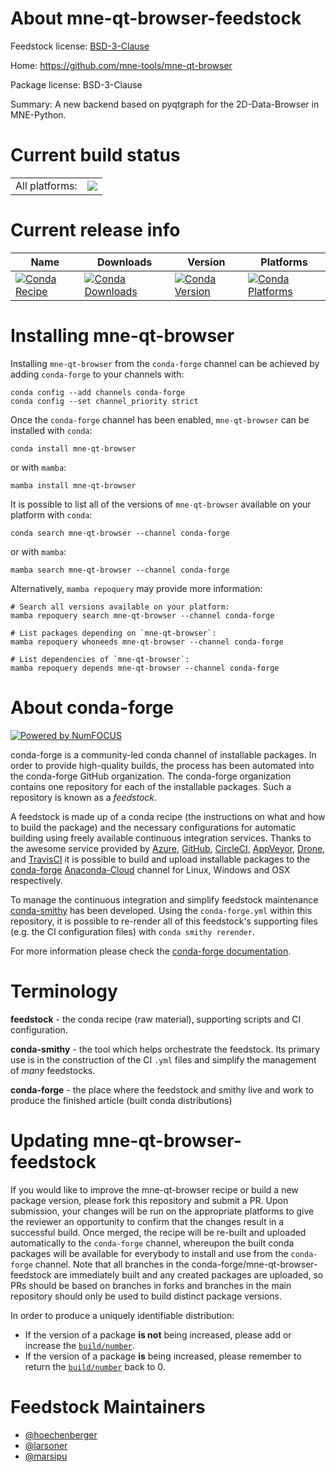 About mne-qt-browser-feedstock
==============================

Feedstock license: [BSD-3-Clause](https://github.com/conda-forge/mne-qt-browser-feedstock/blob/main/LICENSE.txt)

Home: https://github.com/mne-tools/mne-qt-browser

Package license: BSD-3-Clause

Summary: A new backend based on pyqtgraph for the 2D-Data-Browser in MNE-Python.

Current build status
====================


<table><tr><td>All platforms:</td>
    <td>
      <a href="https://dev.azure.com/conda-forge/feedstock-builds/_build/latest?definitionId=14395&branchName=main">
        <img src="https://dev.azure.com/conda-forge/feedstock-builds/_apis/build/status/mne-qt-browser-feedstock?branchName=main">
      </a>
    </td>
  </tr>
</table>

Current release info
====================

| Name | Downloads | Version | Platforms |
| --- | --- | --- | --- |
| [![Conda Recipe](https://img.shields.io/badge/recipe-mne--qt--browser-green.svg)](https://anaconda.org/conda-forge/mne-qt-browser) | [![Conda Downloads](https://img.shields.io/conda/dn/conda-forge/mne-qt-browser.svg)](https://anaconda.org/conda-forge/mne-qt-browser) | [![Conda Version](https://img.shields.io/conda/vn/conda-forge/mne-qt-browser.svg)](https://anaconda.org/conda-forge/mne-qt-browser) | [![Conda Platforms](https://img.shields.io/conda/pn/conda-forge/mne-qt-browser.svg)](https://anaconda.org/conda-forge/mne-qt-browser) |

Installing mne-qt-browser
=========================

Installing `mne-qt-browser` from the `conda-forge` channel can be achieved by adding `conda-forge` to your channels with:

```
conda config --add channels conda-forge
conda config --set channel_priority strict
```

Once the `conda-forge` channel has been enabled, `mne-qt-browser` can be installed with `conda`:

```
conda install mne-qt-browser
```

or with `mamba`:

```
mamba install mne-qt-browser
```

It is possible to list all of the versions of `mne-qt-browser` available on your platform with `conda`:

```
conda search mne-qt-browser --channel conda-forge
```

or with `mamba`:

```
mamba search mne-qt-browser --channel conda-forge
```

Alternatively, `mamba repoquery` may provide more information:

```
# Search all versions available on your platform:
mamba repoquery search mne-qt-browser --channel conda-forge

# List packages depending on `mne-qt-browser`:
mamba repoquery whoneeds mne-qt-browser --channel conda-forge

# List dependencies of `mne-qt-browser`:
mamba repoquery depends mne-qt-browser --channel conda-forge
```


About conda-forge
=================

[![Powered by
NumFOCUS](https://img.shields.io/badge/powered%20by-NumFOCUS-orange.svg?style=flat&colorA=E1523D&colorB=007D8A)](https://numfocus.org)

conda-forge is a community-led conda channel of installable packages.
In order to provide high-quality builds, the process has been automated into the
conda-forge GitHub organization. The conda-forge organization contains one repository
for each of the installable packages. Such a repository is known as a *feedstock*.

A feedstock is made up of a conda recipe (the instructions on what and how to build
the package) and the necessary configurations for automatic building using freely
available continuous integration services. Thanks to the awesome service provided by
[Azure](https://azure.microsoft.com/en-us/services/devops/), [GitHub](https://github.com/),
[CircleCI](https://circleci.com/), [AppVeyor](https://www.appveyor.com/),
[Drone](https://cloud.drone.io/welcome), and [TravisCI](https://travis-ci.com/)
it is possible to build and upload installable packages to the
[conda-forge](https://anaconda.org/conda-forge) [Anaconda-Cloud](https://anaconda.org/)
channel for Linux, Windows and OSX respectively.

To manage the continuous integration and simplify feedstock maintenance
[conda-smithy](https://github.com/conda-forge/conda-smithy) has been developed.
Using the ``conda-forge.yml`` within this repository, it is possible to re-render all of
this feedstock's supporting files (e.g. the CI configuration files) with ``conda smithy rerender``.

For more information please check the [conda-forge documentation](https://conda-forge.org/docs/).

Terminology
===========

**feedstock** - the conda recipe (raw material), supporting scripts and CI configuration.

**conda-smithy** - the tool which helps orchestrate the feedstock.
                   Its primary use is in the construction of the CI ``.yml`` files
                   and simplify the management of *many* feedstocks.

**conda-forge** - the place where the feedstock and smithy live and work to
                  produce the finished article (built conda distributions)


Updating mne-qt-browser-feedstock
=================================

If you would like to improve the mne-qt-browser recipe or build a new
package version, please fork this repository and submit a PR. Upon submission,
your changes will be run on the appropriate platforms to give the reviewer an
opportunity to confirm that the changes result in a successful build. Once
merged, the recipe will be re-built and uploaded automatically to the
`conda-forge` channel, whereupon the built conda packages will be available for
everybody to install and use from the `conda-forge` channel.
Note that all branches in the conda-forge/mne-qt-browser-feedstock are
immediately built and any created packages are uploaded, so PRs should be based
on branches in forks and branches in the main repository should only be used to
build distinct package versions.

In order to produce a uniquely identifiable distribution:
 * If the version of a package **is not** being increased, please add or increase
   the [``build/number``](https://docs.conda.io/projects/conda-build/en/latest/resources/define-metadata.html#build-number-and-string).
 * If the version of a package **is** being increased, please remember to return
   the [``build/number``](https://docs.conda.io/projects/conda-build/en/latest/resources/define-metadata.html#build-number-and-string)
   back to 0.

Feedstock Maintainers
=====================

* [@hoechenberger](https://github.com/hoechenberger/)
* [@larsoner](https://github.com/larsoner/)
* [@marsipu](https://github.com/marsipu/)

